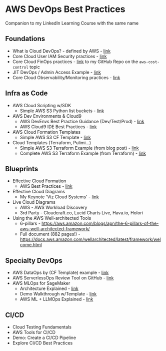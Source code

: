 # AWS DevOps Best Practices

Companion to my LinkedIn Learning Course with the same name

## Foundations

- What is Cloud DevOps? - defined by AWS - [link](https://aws.amazon.com/devops/what-is-devops/)
- Core Cloud User IAM Security practices - [link](https://aws.amazon.com/iam/resources/best-practices/)
- Core Cloud FinOps practices - [link](https://github.com/lynnlangit/aws-cost-control) to my GitHub Repo on the `aws-cost-control` topic
- JIT DevOps / Admin Access Example - [link](https://aws.amazon.com/blogs/apn/just-in-time-least-privileged-access-to-aws-administrative-roles-with-okta-and-aws-identity-center)
- Core Cloud Observability/Monitoring practices - [link](https://aws.amazon.com/cloudops/monitoring-and-observability)

## Infra as Code
- AWS Cloud Scripting w/SDK
  - Simple AWS S3 Python list buckets - [link](https://github.com/awsdocs/aws-doc-sdk-examples/blob/main/python/example_code/s3/s3_basics/hello.py)
- AWS Dev Environments & Cloud9
  - AWS DevEnvs Best Practice Guidance (Dev/Test/Prod) - [link](https://docs.aws.amazon.com/cdk/v2/guide/best-practices.html)
  - AWS Cloud9 IDE Best Practices - [link](https://docs.aws.amazon.com/cloud9/latest/user-guide/ide.html)
- AWS Cloud Formation Templates
  - Simple AWS S3 CF Template - [link](https://docs.aws.amazon.com/AWSCloudFormation/latest/UserGuide/quickref-s3.html)
- Cloud Templates (Terraform, Pulimi...)
  - Simple AWS S3 Terraform Example (from blog post) - [link](https://blog.purestorage.com/purely-informational/how-to-create-an-s3-bucket-with-terraform/)
  - Complete AWS S3 Terraform Example (from Terraform) - [link](https://github.com/terraform-aws-modules/terraform-aws-s3-bucket/tree/v4.0.1/examples/complete)

## Blueprints
- Effective Cloud Formation
  - AWS Best Practices - [link](https://docs.aws.amazon.com/AWSCloudFormation/latest/UserGuide/best-practices.html)
- Effective Cloud Diagrams
  - My Keynote 'Viz Cloud Systems' - [link](https://www.youtube.com/watch?v=HHitdmje1ok)
- Live Cloud Diagrams
  - AWS - AWS Workload Discovery
  - 3rd Party - Cloudcraft.co, Lucid Charts Live, Hava.io, Holori 
- Using the AWS Well-architected Tools
  - 6-pillars - https://aws.amazon.com/blogs/apn/the-6-pillars-of-the-aws-well-architected-framework/
  - Full document (882 pages!) - https://docs.aws.amazon.com/wellarchitected/latest/framework/welcome.html

## Specialty DevOps
- AWS DataOps by (CF Template) example - [link](https://aws.amazon.com/blogs/big-data/build-a-dataops-platform-to-break-silos-between-engineers-and-analysts/)
- AWS ServerlessOps Review Tool on GitHub - [link](https://github.com/aws-samples/serverless-ops-review)
- AWS MLOps for SageMaker
  - Architecture Explained - [link](https://aws.amazon.com/sagemaker/mlops)
  - Demo Walkthrough w/Template - [link](https://docs.aws.amazon.com/sagemaker/latest/dg/sagemaker-projects-walkthrough.html)
  - AWS ML + LLMOps Explained - [link](https://aws.amazon.com/blogs/machine-learning/operationalize-llm-evaluation-at-scale-using-amazon-sagemaker-clarify-and-mlops-services/)

## CI/CD
- Cloud Testing Fundamentals
- AWS Tools for CI/CD
- Demo: Create a CI/CD Pipeline
- Explore CI/CD Best Practices
